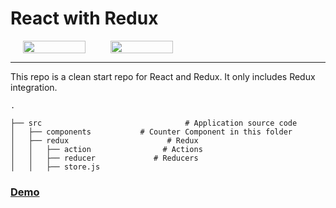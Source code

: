 # React with Redux

<div style="display:flex">
<img style="margin:0px 20px" src="https://user-images.githubusercontent.com/24482512/104732205-f043b700-574d-11eb-84fe-3842f9f26530.png" width="100" height="100%" display="inline">
<img style="margin:0px 20px" src="https://user-images.githubusercontent.com/24482512/104730911-f20c7b00-574b-11eb-9a6b-690efda3a8ee.png" width="100" height="100%" display="inline">
</div>

---

This repo is a clean start repo for React and Redux.
It only includes Redux integration.

```
.

├── src                                # Application source code
│   ├── components           # Counter Component in this folder
│   ├── redux                      # Redux
│   │   ├── action                # Actions
│   │   ├── reducer             # Reducers
│   │   ├── store.js
```


### [Demo](https://react-redux-easy-starter-l622xa0q9-bilalkarakollu.vercel.app/)